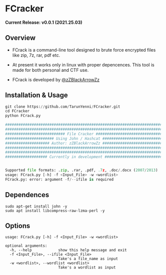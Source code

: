 # FCracker

**Current Release: v0.0.1 (2021.25.03)**


Overview
--------
- FCrack is a command-line tool designed to brute force encrypted files like zip, 7z, rar, pdf etc.
- At present it works only in linux with proper depencences. This tool is made for both personal and CTF use.

- FCrack is developed by [@zZBlackArrowZz](https://twitter.com/zZBlackArrowZz)


Installation & Usage
------------

```python
git clone https://github.com/TarunYenni/FCracker.git
cd FCracker
python FCrack.py

############################################################################
############################################################################
########################### File Cracker ###################################
###################### Using John / Hashcat ################################
#################### Author: zZBlackArrowZz ################################
############################################################################
############################################################################
################### Currently in development ###############################


Supported file formats: .zip, .rar, .pdf, .7z, .doc/.docx (2007/2013)
usage: FCrack.py [-h] -f <Input_File> -w <wordlist>
FCrack.py: error: argument -f/--ifile is required
```

Dependences
-----------
```
sudo apt-get install john -y
sudo apt install libcompress-raw-lzma-perl -y

```

Options
-------


```
usage: FCrack.py [-h] -f <Input_File> -w <wordlist>

optional arguments:
  -h, --help            show this help message and exit
  -f <Input_File>, --ifile <Input_File>
                        Take's a file_name as input
  -w <wordlist>, --wordlist <wordlist>
                        Take's a wordlist as input
```

